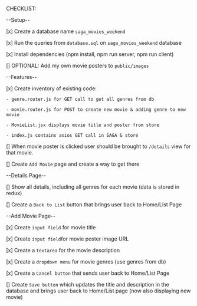 
CHECKLIST:

--Setup--

[x] Create a database name `saga_movies_weekend`

[x] Run the queries from `database.sql` on `saga_movies_weekend` database

[x] Install dependencies (npm install, npm run server, npm run client)

[] OPTIONAL: Add my own movie posters to `public/images`


--Features--

[x] Create inventory of existing code:

    - genre.router.js for GET call to get all genres from db
    
    - movie.router.js for POST to create new movie & adding genre to new movie

    - MovieList.jsx displays movie title and poster from store

    - index.js contains axios GET call in SAGA & store

[] When movie poster is clicked user should be brought to `/details` view for that movie.

[] Create `Add Movie` page and create a way to get there


--Details Page--

[] Show all details, including all genres for each movie (data is stored in redux)

[] Create a `Back to List` button that brings user back to Home/List Page

--Add Movie Page--

[x] Create `input field` for movie title

[x] Create `input field`for movie poster image URL

[x] Create a `textarea` for the movie description

[x] Create a `dropdown menu` for movie genres (use genres from db)

[x] Create a `Cancel button` that sends user back to Home/List Page

[] Create `Save button` which updates the title and description in the database and brings user back to Home/List page (now also displaying new movie)